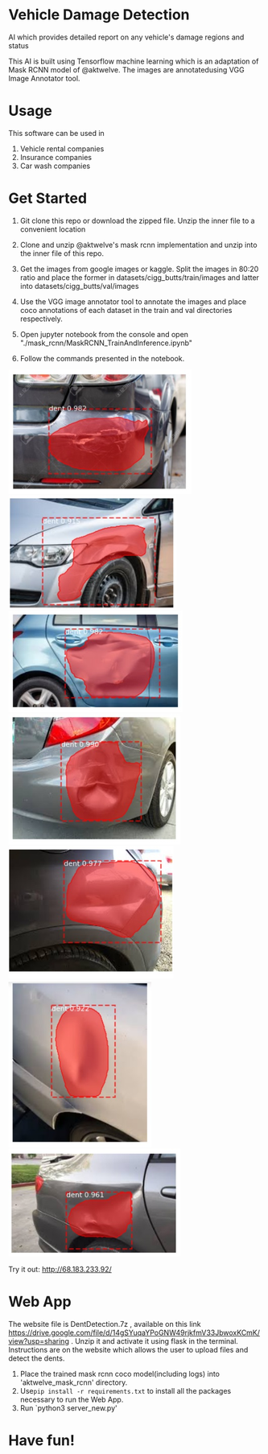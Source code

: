 # Vehicle Damage Detection
AI which provides detailed report on any vehicle's damage regions and status


This AI is built using Tensorflow machine learning which is an adaptation of Mask RCNN model of @aktwelve. The images are annotatedusing VGG Image Annotator tool.

# Usage
This software can be used in 
1) Vehicle rental companies
2) Insurance companies
3) Car wash companies

# Get Started

1) Git clone this repo or download the zipped file. Unzip the inner file to a convenient location

2) Clone and unzip @aktwelve's mask rcnn implementation and unzip into the inner file of this repo.

4) Get the images from google images or kaggle. Split the images in 80:20 ratio and place the former in datasets/cigg_butts/train/images and latter into datasets/cigg_butts/val/images

5) Use the VGG image annotator tool to annotate the images and place coco annotations of each dataset in the train and val directories respectively.

6) Open jupyter notebook from the console and open "./mask_rcnn/MaskRCNN_TrainAndInference.ipynb"

7) Follow the commands presented in the notebook.

![Optional Text](1.jpg)
![Optional Text](2.jpg)
![Optional Text](3.jpg)
![Optional Text](5.jpg)
![Optional Text](6.jpg)
![Optional Text](7.jpg)
![Optional Text](8.jpg)

Try it out: http://68.183.233.92/


# Web App 
The website file is DentDetection.7z , available on this link https://drive.google.com/file/d/14gSYuqaYPoGNW49rjkfmV33JbwoxKCmK/view?usp=sharing . Unzip it and activate it using flask in the terminal. Instructions are on the website which allows the user to upload files and detect the dents.
1) Place the trained mask rcnn coco model(including logs) into 'aktwelve_mask_rcnn' directory.
2) Use`pip install -r requirements.txt` to install all the packages necessary to run the Web App.
3) Run `python3 server_new.py' 

# Have fun!
